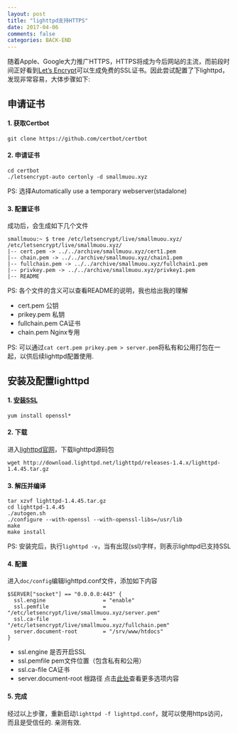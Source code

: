 ```yaml
---
layout: post
title: "lighttpd支持HTTPS"
date: 2017-04-06
comments: false
categories: BACK-END
---
```


随着Apple、Google大力推广HTTPS，HTTPS将成为今后网站的主流，而前段时间正好看到[Let’s Encrypt](https://letsencrypt.org/)可以生成免费的SSL证书。因此尝试配置了下lighttpd，发现非常容易，大体步骤如下:

## 申请证书

#### 1. 获取Certbot

```
git clone https://github.com/certbot/certbot
```

#### 2. 申请证书

```
cd certbot
./letsencrypt-auto certonly -d smallmuou.xyz
```
PS: 选择Automatically use a temporary webserver(stadalone)

#### 3. 配置证书
成功后，会生成如下几个文件

```
smallmuou:~ $ tree /etc/letsencrypt/live/smallmuou.xyz/
/etc/letsencrypt/live/smallmuou.xyz/
|-- cert.pem -> ../../archive/smallmuou.xyz/cert1.pem
|-- chain.pem -> ../../archive/smallmuou.xyz/chain1.pem
|-- fullchain.pem -> ../../archive/smallmuou.xyz/fullchain1.pem
|-- privkey.pem -> ../../archive/smallmuou.xyz/privkey1.pem
|-- README
```
PS: 各个文件的含义可以查看README的说明，我也给出我的理解

* cert.pem 公钥
* prikey.pem 私钥
* fullchain.pem CA证书
* chain.pem Nginx专用

PS: 可以通过`cat cert.pem prikey.pem > server.pem`将私有和公用打包在一起，以供后续lighttpd配置使用.

## 安装及配置lighttpd

#### 1. [安装SSL](https://redmine.lighttpd.net/projects/1/wiki/docs_ssl#How-to-install-SSL)

```
yum install openssl*
```

#### 2. 下载

进入[lighttpd官网](http://www.lighttpd.net/)，下载lighttpd源码包

```
wget http://download.lighttpd.net/lighttpd/releases-1.4.x/lighttpd-1.4.45.tar.gz
```

#### 3. 解压并编译

```
tar xzvf lighttpd-1.4.45.tar.gz
cd lighttpd-1.4.45
./autogen.sh
./configure --with-openssl --with-openssl-libs=/usr/lib
make 
make install
```
PS: 安装完后，执行`lighttpd -v`，当有出现(ssl)字样，则表示lighttpd已支持SSL

#### 4. 配置
进入`doc/config`编辑lighttpd.conf文件，添加如下内容

```
$SERVER["socket"] == "0.0.0.0:443" {
  ssl.engine                  = "enable"
  ssl.pemfile                 = "/etc/letsencrypt/live/smallmuou.xyz/server.pem"
  ssl.ca-file                 = "/etc/letsencrypt/live/smallmuou.xyz/fullchain.pem"
  server.document-root        = "/srv/www/htdocs"
}

```
* ssl.engine 是否开启SSL
* ssl.pemfile pem文件位置（包含私有和公用）
* ssl.ca-file CA证书
* server.document-root 根路径
点击[此处](https://redmine.lighttpd.net/projects/1/wiki/docs_ssl#How-to-install-SSL)查看更多选项内容

#### 5. 完成

经过以上步骤，重新启动`lighttpd -f lighttpd.conf`，就可以使用https访问，而且是受信任的. 亲测有效.

